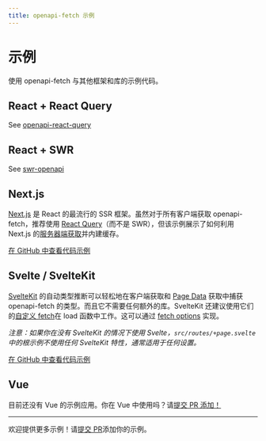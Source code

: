 ```yaml
---
title: openapi-fetch 示例
---
```


# 示例

使用 openapi-fetch 与其他框架和库的示例代码。

## React + React Query

See [openapi-react-query](/openapi-react-query/)

## React + SWR

See [swr-openapi](/swr-openapi/)

## Next.js

[Next.js](https://nextjs.org/) 是 React 的最流行的 SSR 框架。虽然对于所有客户端获取 openapi-fetch，推荐使用 [React Query](#react--react-query)（而不是 SWR），但该示例展示了如何利用 Next.js 的[服务器端获取](https://nextjs.org/docs/app/building-your-application/data-fetching/fetching-caching-and-revalidating#fetching-data-on-the-server-with-fetch)并内建缓存。

[在 GitHub 中查看代码示例](https://github.com/openapi-ts/openapi-typescript/tree/main/packages/openapi-fetch/examples/nextjs)

## Svelte / SvelteKit

[SvelteKit](https://kit.svelte.dev) 的自动类型推断可以轻松地在客户端获取和 [Page Data](https://kit.svelte.dev/docs/load#page-data) 获取中捕获 openapi-fetch 的类型。而且它不需要任何额外的库。SvelteKit 还建议使用它们的[自定义 fetch](https://kit.svelte.dev/docs/load#making-fetch-requests)在 load 函数中工作。这可以通过 [fetch options](/openapi-fetch/api#fetch-options) 实现。

_注意：如果你在没有 SvelteKit 的情况下使用 Svelte，`src/routes/+page.svelte` 中的根示例不使用任何 SvelteKit 特性，通常适用于任何设置。_

[在 GitHub 中查看代码示例](https://github.com/openapi-ts/openapi-typescript/tree/main/packages/openapi-fetch/examples/sveltekit)

## Vue

目前还没有 Vue 的示例应用。你在 Vue 中使用吗？请[提交 PR 添加！](https://github.com/openapi-ts/openapi-typescript/pulls)

---

欢迎提供更多示例！请[提交 PR](https://github.com/openapi-ts/openapi-typescript/pulls)添加你的示例。
